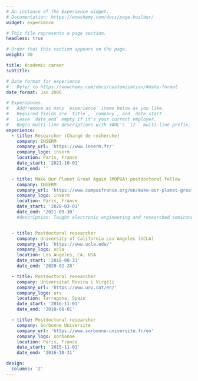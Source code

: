 ```yaml
---
# An instance of the Experience widget.
# Documentation: https://wowchemy.com/docs/page-builder/
widget: experience

# This file represents a page section.
headless: true

# Order that this section appears on the page.
weight: 40

title: Academic career
subtitle:

# Date format for experience
#   Refer to https://wowchemy.com/docs/customization/#date-format
date_format: Jan 2006

# Experiences.
#   Add/remove as many `experience` items below as you like.
#   Required fields are `title`, `company`, and `date_start`.
#   Leave `date_end` empty if it's your current employer.
#   Begin multi-line descriptions with YAML's `|2-` multi-line prefix.
experience:
  - title: Researcher (Chargé de recherche)
    company: INSERM
    company_url: 'https://www.inserm.fr/'
    company_logo: inserm
    location: Paris, France
    date_start: '2021-10-01'
    date_end: ''

  - title: Make Our Planet Great Again (MOPGA) postdoctoral fellow
    company: INSERM
    company_url: 'https://www.campusfrance.org/en/make-our-planet-great-again-en#:~:text=Make%20Our%20Planet%20Great%20Again%20is%20an%20initiative%20of%20the,Paris%20Agreement%20on%20the%20climate.'
    company_logo: inserm
    location: Paris, France
    date_start: '2020-03-01'
    date_end: '2021-09-30'
    #description: Taught electronic engineering and researched semiconductor physics.


  - title: Postdoctoral researcher
    company: University of California Los Angeles (UCLA)
    company_url: 'https://www.ucla.edu/'
    company_logo: ucla
    location: Los Angeles, CA, USA
    date_start: '2018-08-31'
    date_end: '2020-02-28'

  - title: Postdoctoral researcher
    company: Universitat Rovira i Virgili
    company_url: 'https://www.urv.cat/en/'
    company_logo: urv
    location: Tarragona, Spain
    date_start: '2016-11-01'
    date_end: '2018-08-01'

  - title: Postdoctoral researcher
    company: Sorbonne Université
    company_url: 'https://www.sorbonne-universite.fr/en'
    company_logo: sorbonne
    location: Paris, France
    date_start: '2015-11-01'
    date_end: '2016-10-31'

design:
  columns: '2'
---
```

